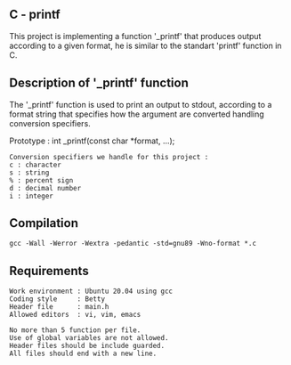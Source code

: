 ## C - printf
This project is implementing a function '_printf' that produces output according to a given format, he is similar to the standart 'printf' function in C. 


## Description of '_printf' function
The '_printf' function is used to print an output to stdout, according to a format string that specifies how the argument are converted handling conversion specifiers.

Prototype : int _printf(const char *format, ...);

    Conversion specifiers we handle for this project : 
    c : character
    s : string
    % : percent sign
    d : decimal number 
    i : integer

## Compilation
    gcc -Wall -Werror -Wextra -pedantic -std=gnu89 -Wno-format *.c


## Requirements
    Work environment : Ubuntu 20.04 using gcc
    Coding style     : Betty
    Header file      : main.h 
    Allowed editors  : vi, vim, emacs

    No more than 5 function per file.
    Use of global variables are not allowed.
    Header files should be include guarded.
    All files should end with a new line.